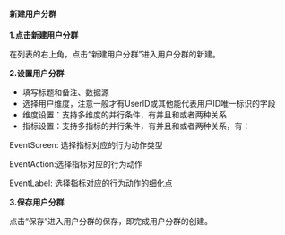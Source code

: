 #### 新建用户分群

**1.点击新建用户分群**

在列表的右上角，点击“新建用户分群”进入用户分群的新建。

**2.设置用户分群**

*   填写标题和备注、数据源
*   选择用户维度，注意一般才有UserID或其他能代表用户ID唯一标识的字段
*   维度设置：支持多维度的并行条件，有并且和或者两种关系
*   指标设置：支持多指标的并行条件，有并且和或者两种关系，有：

EventScreen: 选择指标对应的行为动作类型

EventAction:选择指标对应的行为动作

EventLabel: 选择指标对应的行为动作的细化点

**3.保存用户分群**

点击“保存”进入用户分群的保存，即完成用户分群的创建。